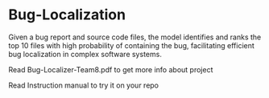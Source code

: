 # Bug-Localization
Given a bug report and source code files, the model identifies and ranks the top 10 files with high probability of containing the bug, facilitating efficient bug localization in complex software systems.

Read Bug-Localizer-Team8.pdf to get more info about project

Read Instruction manual to try it on your repo
